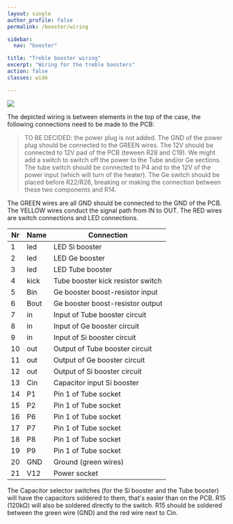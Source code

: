 ```yaml
---
layout: single
author_profile: false
permalink: /booster/wiring

sidebar:
  nav: "booster"

title: "Treble booster wiring"
excerpt: "Wiring for the treble boosters"
action: false
classes: wide

---
```

![](/assets/images/booster/wiring.png)

The depicted wiring is between elements in the top of the case, the following connections need to be made to the PCB:

> TO BE DECIDED: the power plug is not added. The GND of the power plug should be connected to the GREEN wires. The 12V should be connected to 12V pad of the PCB (teween R28 and C19). We might add a switch to switch off the power to the Tube and/or Ge sections. The tube switch should be connected to P4 and to the 12V of the power input (which will turn of the heater). The Ge switch should be placed before R22/R26, breaking or making the connection between these two components and R14.

The GREEN wires are all GND should be connected to the GND of the PCB. The YELLOW wires conduct the signal path from IN to OUT. The RED wires are switch connections and LED connections.

| Nr | Name | Connection |
|----|------|------------|
| 1| led | LED Si booster |
| 2| led | LED Ge booster |
| 3| led | LED Tube booster |
| 4| kick | Tube booster kick resistor switch |
| 5| Bin | Ge booster boost-resistor input |
| 6| Bout | Ge booster boost-resistor output |
| 7| in | Input of Tube booster circuit |
| 8| in | Input of Ge booster circuit |
| 9| in | Input of Si booster circuit |
|10| out | Output of Tube booster circuit |
|11| out | Output of Ge booster circuit |
|12| out | Output of Si booster circuit |
|13| Cin | Capacitor input Si booster |
|14| P1 | Pin 1 of Tube socket |
|15| P2 | Pin 1 of Tube socket |
|16| P6 | Pin 1 of Tube socket |
|17| P7 | Pin 1 of Tube socket |
|18| P8 | Pin 1 of Tube socket |
|19| P9 | Pin 1 of Tube socket |
|20| GND | Ground (green wires) |
|21| V12 | Power socket |

The Capacitor selector switches (for the Si booster and the Tube booster) will have the capacitors soldered to them, that's easier than on the PCB. R15 (120kΩ) will also be soldered directly to the switch. R15 should be soldered between the green wire (GND) and the red wire next to Cin.
